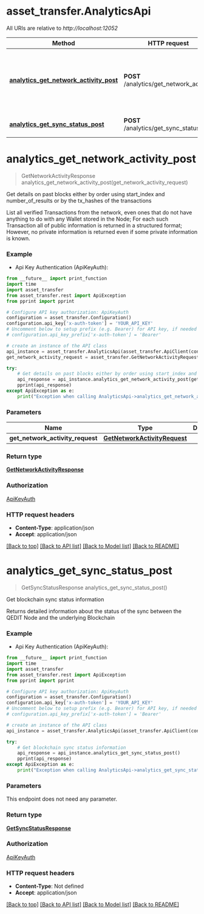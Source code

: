 # asset_transfer.AnalyticsApi

All URIs are relative to *http://localhost:12052*

Method | HTTP request | Description
------------- | ------------- | -------------
[**analytics_get_network_activity_post**](AnalyticsApi.md#analytics_get_network_activity_post) | **POST** /analytics/get_network_activity | Get details on past blocks either by order using start_index and number_of_results or by the tx_hashes of the transactions
[**analytics_get_sync_status_post**](AnalyticsApi.md#analytics_get_sync_status_post) | **POST** /analytics/get_sync_status | Get blockchain sync status information


# **analytics_get_network_activity_post**
> GetNetworkActivityResponse analytics_get_network_activity_post(get_network_activity_request)

Get details on past blocks either by order using start_index and number_of_results or by the tx_hashes of the transactions

List all verified Transactions from the network, even ones that do not have anything to do with any Wallet stored in the Node; For each such Transaction all of public information is returned in a structured format; However, no private information is returned even if some private information is known.

### Example

* Api Key Authentication (ApiKeyAuth): 
```python
from __future__ import print_function
import time
import asset_transfer
from asset_transfer.rest import ApiException
from pprint import pprint

# Configure API key authorization: ApiKeyAuth
configuration = asset_transfer.Configuration()
configuration.api_key['x-auth-token'] = 'YOUR_API_KEY'
# Uncomment below to setup prefix (e.g. Bearer) for API key, if needed
# configuration.api_key_prefix['x-auth-token'] = 'Bearer'

# create an instance of the API class
api_instance = asset_transfer.AnalyticsApi(asset_transfer.ApiClient(configuration))
get_network_activity_request = asset_transfer.GetNetworkActivityRequest() # GetNetworkActivityRequest | 

try:
    # Get details on past blocks either by order using start_index and number_of_results or by the tx_hashes of the transactions
    api_response = api_instance.analytics_get_network_activity_post(get_network_activity_request)
    pprint(api_response)
except ApiException as e:
    print("Exception when calling AnalyticsApi->analytics_get_network_activity_post: %s\n" % e)
```

### Parameters

Name | Type | Description  | Notes
------------- | ------------- | ------------- | -------------
 **get_network_activity_request** | [**GetNetworkActivityRequest**](GetNetworkActivityRequest.md)|  | 

### Return type

[**GetNetworkActivityResponse**](GetNetworkActivityResponse.md)

### Authorization

[ApiKeyAuth](../README.md#ApiKeyAuth)

### HTTP request headers

 - **Content-Type**: application/json
 - **Accept**: application/json

[[Back to top]](#) [[Back to API list]](../README.md#documentation-for-api-endpoints) [[Back to Model list]](../README.md#documentation-for-models) [[Back to README]](../README.md)

# **analytics_get_sync_status_post**
> GetSyncStatusResponse analytics_get_sync_status_post()

Get blockchain sync status information

Returns detailed information about the status of the sync between the QEDIT Node and the underlying Blockchain

### Example

* Api Key Authentication (ApiKeyAuth): 
```python
from __future__ import print_function
import time
import asset_transfer
from asset_transfer.rest import ApiException
from pprint import pprint

# Configure API key authorization: ApiKeyAuth
configuration = asset_transfer.Configuration()
configuration.api_key['x-auth-token'] = 'YOUR_API_KEY'
# Uncomment below to setup prefix (e.g. Bearer) for API key, if needed
# configuration.api_key_prefix['x-auth-token'] = 'Bearer'

# create an instance of the API class
api_instance = asset_transfer.AnalyticsApi(asset_transfer.ApiClient(configuration))

try:
    # Get blockchain sync status information
    api_response = api_instance.analytics_get_sync_status_post()
    pprint(api_response)
except ApiException as e:
    print("Exception when calling AnalyticsApi->analytics_get_sync_status_post: %s\n" % e)
```

### Parameters
This endpoint does not need any parameter.

### Return type

[**GetSyncStatusResponse**](GetSyncStatusResponse.md)

### Authorization

[ApiKeyAuth](../README.md#ApiKeyAuth)

### HTTP request headers

 - **Content-Type**: Not defined
 - **Accept**: application/json

[[Back to top]](#) [[Back to API list]](../README.md#documentation-for-api-endpoints) [[Back to Model list]](../README.md#documentation-for-models) [[Back to README]](../README.md)

